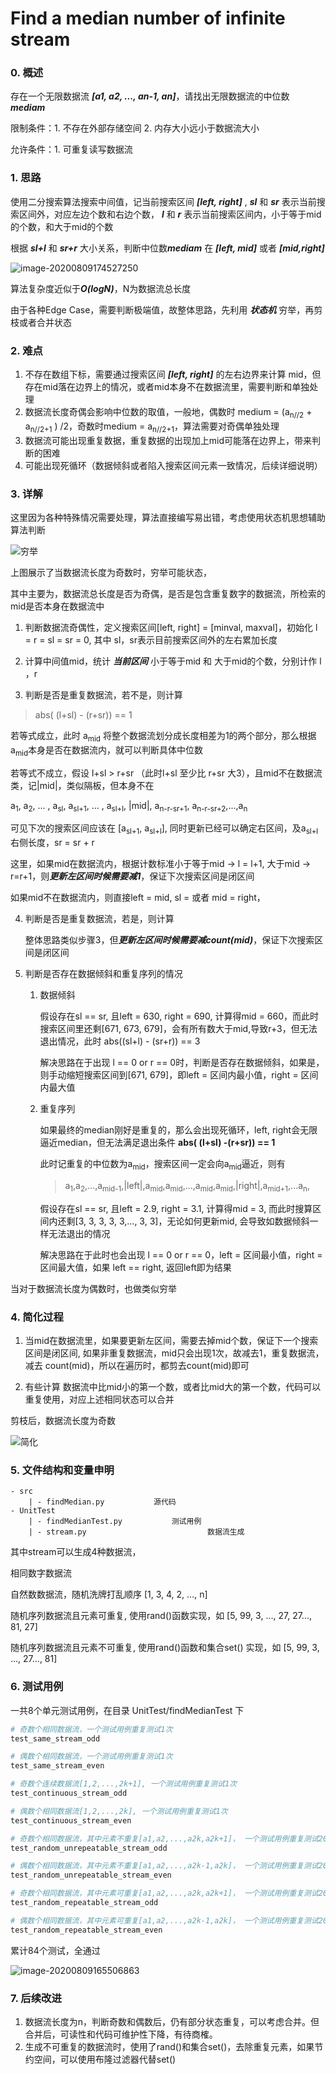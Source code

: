 # Find a median number of infinite stream

### 0. 概述

存在一个无限数据流 ***[a1, a2, ..., an-1, an]***，请找出无限数据流的中位数 ***mediam***

限制条件：1. 不存在外部存储空间  2. 内存大小远小于数据流大小

允许条件：1. 可重复读写数据流



### 1. 思路

使用二分搜索算法搜索中间值，记当前搜索区间 ***[left, right]*** ,   ***sl*** 和 ***sr*** 表示当前搜索区间外，对应左边个数和右边个数， ***l*** 和 ***r*** 表示当前搜索区间内，小于等于mid的个数，和大于mid的个数

根据 ***sl+l*** 和 ***sr+r*** 大小关系，判断中位数***mediam*** 在 ***[left, mid]*** 或者 ***[mid,right]***



![image-20200809174527250](assets/image-20200809174527250.png)

算法复杂度近似于***O(logN)***，N为数据流总长度

由于各种Edge Case，需要判断极端值，故整体思路，先利用 ***状态机*** 穷举，再剪枝或者合并状态



 ### 2. 难点

1. 不存在数组下标，需要通过搜索区间 ***[left, right]*** 的左右边界来计算 mid，但存在mid落在边界上的情况，或者mid本身不在数据流里，需要判断和单独处理
2. 数据流长度奇偶会影响中位数的取值，一般地，偶数时 medium = (a<sub>n//2</sub> + a<sub>n//2+1</sub> ) /2，奇数时medium = a<sub>n//2+1</sub>，算法需要对奇偶单独处理
3. 数据流可能出现重复数据，重复数据的出现加上mid可能落在边界上，带来判断的困难
4. 可能出现死循环（数据倾斜或者陷入搜索区间元素一致情况，后续详细说明）



### 3. 详解

这里因为各种特殊情况需要处理，算法直接编写易出错，考虑使用状态机思想辅助算法判断

![穷举](assets/穷举.png)



上图展示了当数据流长度为奇数时，穷举可能状态，

其中主要为，数据流总长度是否为奇偶，是否是包含重复数字的数据流，所检索的mid是否本身在数据流中

1. 判断数据流奇偶性，定义搜索区间[left, right] = [minval, maxval]，初始化 l = r = sl = sr = 0, 其中 sl，sr表示目前搜索区间外的左右累加长度

2. 计算中间值mid，统计 ***当前区间*** 小于等于mid 和 大于mid的个数，分别计作 l ，r

3. 判断是否是重复数据流，若不是，则计算

  > abs( (l+sl) - (r+sr)) == 1

  若等式成立，此时 a<sub>mid</sub> 将整个数据流划分成长度相差为1的两个部分，那么根据a<sub>mid</sub>本身是否在数据流内，就可以判断具体中位数

  若等式不成立，假设 l+sl > r+sr （此时l+sl 至少比 r+sr 大3），且mid不在数据流类，记|mid|，类似隔板，但本身不在

  a<sub>1</sub>, a<sub>2</sub>, ... , a<sub>sl</sub>, a<sub>sl+1</sub>, ... , a<sub>sl+l</sub>, |mid|, a<sub>n-r-sr+1</sub>, a<sub>n-r-sr+2</sub>,...,a<sub>n</sub>

  可见下次的搜索区间应该在 [a<sub>sl+1</sub>, a<sub>sl+l</sub>], 同时更新已经可以确定右区间，及a<sub>sl+l</sub>右侧长度，sr = sr + r

  这里，如果mid在数据流内，根据计数标准小于等于mid -> l = l+1, 大于mid -> r=r+1，则***更新左区间时候需要减1***，保证下次搜索区间是闭区间

  如果mid不在数据流内，则直接left = mid, sl = 或者 mid = right，

4. 判断是否是重复数据流，若是，则计算

	整体思路类似步骤3，但***更新左区间时候需要减count(mid)***，保证下次搜索区间是闭区间

5. 判断是否存在数据倾斜和重复序列的情况

	1. 数据倾斜

		假设存在sl == sr, 且left = 630, right = 690,  计算得mid = 660，而此时搜索区间里还剩[671, 673, 679]，会有所有数大于mid,导致r+3，但无法退出情况，此时 abs((sl+l) - (sr+r)) == 3

		解决思路在于出现 l == 0 or r == 0时，判断是否存在数据倾斜，如果是，则手动缩短搜索区间到[671, 679]，即left = 区间内最小值，right = 区间内最大值

	2. 重复序列

		如果最终的median刚好是重复的，那么会出现死循环，left, right会无限逼近median，但无法满足退出条件 **abs( (l+sl) -(r+sr)) == 1**

		此时记重复的中位数为a<sub>mid</sub>，搜索区间一定会向a<sub>mid</sub>逼近，则有

		> a<sub>1</sub>,a<sub>2</sub>,...,a<sub>mid-1</sub>,|left|,a<sub>mid</sub>,a<sub>mid</sub>,...,a<sub>mid</sub>,a<sub>mid</sub>,|right|,a<sub>mid+1</sub>,...a<sub>n</sub>,

		假设存在sl == sr, 且left = 2.9, right = 3.1, 计算得mid = 3, 而此时搜算区间内还剩[3, 3, 3, 3, 3,..., 3, 3]，无论如何更新mid, 会导致如数据倾斜一样无法退出的情况

		解决思路在于此时也会出现 l == 0 or r == 0，left = 区间最小值，right = 区间最大值，如果 left == right, 返回left即为结果



当对于数据流长度为偶数时，也做类似穷举



### 4. 简化过程

1. 当mid在数据流里，如果要更新左区间，需要去掉mid个数，保证下一个搜索区间是闭区间, 如果非重复数据流，mid只会出现1次，故减去1，重复数据流，减去 count(mid)，所以在遍历时，都剪去count(mid)即可

2. 有些计算 数据流中比mid小的第一个数，或者比mid大的第一个数，代码可以重复使用，对应上述相同状态可以合并



剪枝后，数据流长度为奇数

![简化](assets/简化.png)





### 5. 文件结构和变量申明

```
- src
	| - findMedian.py  	  		源代码
- UnitTest
	| - findMedianTest.py			测试用例
	| - stream.py							数据流生成
```



其中stream可以生成4种数据流，

相同数字数据流

自然数数据流，随机洗牌打乱顺序 [1, 3, 4, 2, ..., n]

随机序列数据流且元素可重复, 使用rand()函数实现，如 [5, 99, 3, ..., 27, 27..., 81, 27]

随机序列数据流且元素不可重复, 使用rand()函数和集合set() 实现，如 [5, 99, 3, ..., 27..., 81]




### 6. 测试用例

一共8个单元测试用例，在目录 UnitTest/findMedianTest 下

```python
# 奇数个相同数据流，一个测试用例重复测试1次
test_same_stream_odd

# 偶数个相同数据流，一个测试用例重复测试1次
test_same_stream_even

# 奇数个连续数据流[1,2,...,2k+1], 一个测试用例重复测试1次
test_continuous_stream_odd

# 偶数个相同数据流[1,2,...,2k], 一个测试用例重复测试1次
test_continuous_stream_even

# 奇数个相同数据流，其中元素不重复[a1,a2,...,a2k,a2k+1]， 一个测试用例重复测试20次
test_random_unrepeatable_stream_odd

# 偶数个相同数据流，其中元素不重复[a1,a2,...,a2k-1,a2k]， 一个测试用例重复测试20次
test_random_unrepeatable_stream_even

# 奇数个相同数据流，其中元素可重复[a1,a2,...,a2k,a2k+1]， 一个测试用例重复测试20次
test_random_repeatable_stream_odd

# 偶数个相同数据流，其中元素可重复[a1,a2,...,a2k-1,a2k]， 一个测试用例重复测试20次
test_random_repeatable_stream_even
```



 累计84个测试，全通过

![image-20200809165506863](assets/image-20200809165506863.png)





### 7. 后续改进

1. 数据流长度为n，判断奇数和偶数后，仍有部分状态重复，可以考虑合并。但合并后，可读性和代码可维护性下降，有待商榷。
2. 生成不可重复的数据流时，使用了rand()和集合set()，去除重复元素，如果节约空间，可以使用布隆过滤器代替set()